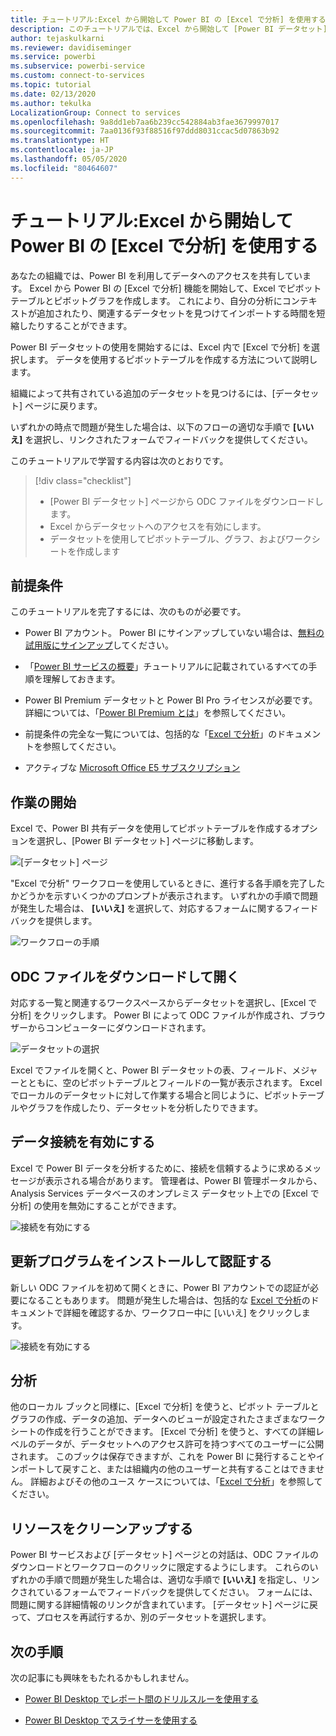 ```yaml
---
title: チュートリアル:Excel から開始して Power BI の [Excel で分析] を使用する
description: このチュートリアルでは、Excel から開始して [Power BI データセット] ページに接続し、Excel にデータセットをインポートします。
author: tejaskulkarni
ms.reviewer: davidiseminger
ms.service: powerbi
ms.subservice: powerbi-service
ms.custom: connect-to-services
ms.topic: tutorial
ms.date: 02/13/2020
ms.author: tekulka
LocalizationGroup: Connect to services
ms.openlocfilehash: 9a8dd1eb7aa6b239cc542884ab3fae3679997017
ms.sourcegitcommit: 7aa0136f93f88516f97ddd8031ccac5d07863b92
ms.translationtype: HT
ms.contentlocale: ja-JP
ms.lasthandoff: 05/05/2020
ms.locfileid: "80464607"
---
```

# <a name="tutorial-use-power-bi-analyze-in-excel-starting-in-excel"></a>チュートリアル:Excel から開始して Power BI の [Excel で分析] を使用する

あなたの組織では、Power BI を利用してデータへのアクセスを共有しています。 Excel から Power BI の [Excel で分析] 機能を開始して、Excel でピボットテーブルとピボットグラフを作成します。 これにより、自分の分析にコンテキストが追加されたり、関連するデータセットを見つけてインポートする時間を短縮したりすることができます。

Power BI データセットの使用を開始するには、Excel 内で [Excel で分析] を選択します。 データを使用するピボットテーブルを作成する方法について説明します。  

組織によって共有されている追加のデータセットを見つけるには、[データセット] ページに戻ります。

いずれかの時点で問題が発生した場合は、以下のフローの適切な手順で **[いいえ]** を選択し、リンクされたフォームでフィードバックを提供してください。  

このチュートリアルで学習する内容は次のとおりです。

> [!div class="checklist"]
> * [Power BI データセット] ページから ODC ファイルをダウンロードします。
> * Excel からデータセットへのアクセスを有効にします。
> * データセットを使用してピボットテーブル、グラフ、およびワークシートを作成します

## <a name="prerequisites"></a>前提条件

このチュートリアルを完了するには、次のものが必要です。

* Power BI アカウント。 Power BI にサインアップしていない場合は、[無料の試用版にサインアップ](https://app.powerbi.com/signupredirect?pbi_source=web)してください。

* 「[Power BI サービスの概要](https://docs.microsoft.com/power-bi/service-get-started)」チュートリアルに記載されているすべての手順を理解しておきます。

* Power BI Premium データセットと Power BI Pro ライセンスが必要です。詳細については、「[Power BI Premium とは](https://docs.microsoft.com/power-bi/service-premium-what-is)」を参照してください。

* 前提条件の完全な一覧については、包括的な「[Excel で分析](https://docs.microsoft.com/power-bi/service-analyze-in-excel#requirements)」のドキュメントを参照してください。

* アクティブな [Microsoft Office E5 サブスクリプション](https://www.microsoft.com/microsoft-365/business/office-365-enterprise-e5-business-software?activetab=pivot%3aoverviewtab)

## <a name="get-started"></a>作業の開始

Excel で、Power BI 共有データを使用してピボットテーブルを作成するオプションを選択し、[Power BI データセット] ページに移動します。

![[データセット] ページ](media/service-tutorial-analyze-in-excel/tutorial-analyze-in-excel-01.png)

"Excel で分析" ワークフローを使用しているときに、進行する各手順を完了したかどうかを示すいくつかのプロンプトが表示されます。 いずれかの手順で問題が発生した場合は、 **[いいえ]** を選択して、対応するフォームに関するフィードバックを提供します。

![ワークフローの手順](media/service-tutorial-analyze-in-excel/tutorial-analyze-in-excel-02.png)

## <a name="download-and-open-the-odc-file"></a>ODC ファイルをダウンロードして開く

対応する一覧と関連するワークスペースからデータセットを選択し、[Excel で分析] をクリックします。 Power BI によって ODC ファイルが作成され、ブラウザーからコンピューターにダウンロードされます。

![データセットの選択](media/service-tutorial-analyze-in-excel/tutorial-analyze-in-excel-03.png)

Excel でファイルを開くと、Power BI データセットの表、フィールド、メジャーとともに、空のピボットテーブルとフィールドの一覧が表示されます。 Excel でローカルのデータセットに対して作業する場合と同じように、ピボットテーブルやグラフを作成したり、データセットを分析したりできます。

## <a name="enable-data-connections"></a>データ接続を有効にする

Excel で Power BI データを分析するために、接続を信頼するように求めるメッセージが表示される場合があります。 管理者は、Power BI 管理ポータルから、Analysis Services データベースのオンプレミス データセット上での [Excel で分析] の使用を無効にすることができます。

![接続を有効にする](media/service-tutorial-analyze-in-excel/tutorial-analyze-in-excel-04.png)

## <a name="install-updates-and-authenticate"></a>更新プログラムをインストールして認証する

新しい ODC ファイルを初めて開くときに、Power BI アカウントでの認証が必要になることもあります。  問題が発生した場合は、包括的な [Excel で分析](https://docs.microsoft.com/power-bi/service-analyze-in-excel#sign-in-to-power-bi )のドキュメントで詳細を確認するか、ワークフロー中に [いいえ] をクリックします。

![接続を有効にする](media/service-tutorial-analyze-in-excel/tutorial-analyze-in-excel-05.png)

## <a name="analyze-away"></a>分析

他のローカル ブックと同様に、[Excel で分析] を使うと、ピボット テーブルとグラフの作成、データの追加、データへのビューが設定されたさまざまなワークシートの作成を行うことができます。 [Excel で分析] を使うと、すべての詳細レベルのデータが、データセットへのアクセス許可を持つすべてのユーザーに公開されます。 このブックは保存できますが、これを Power BI に発行することやインポートして戻すこと、または組織内の他のユーザーと共有することはできません。 詳細およびその他のユース ケースについては、「[Excel で分析](https://docs.microsoft.com/power-bi/service-analyze-in-excel#analyze-away)」を参照してください。

## <a name="clean-up-resources"></a>リソースをクリーンアップする

Power BI サービスおよび [データセット] ページとの対話は、ODC ファイルのダウンロードとワークフローのクリックに限定するようにします。 これらのいずれかの手順で問題が発生した場合は、適切な手順で **[いいえ]** を指定し、リンクされているフォームでフィードバックを提供してください。 フォームには、問題に関する詳細情報のリンクが含まれています。 [データセット] ページに戻って、プロセスを再試行するか、別のデータセットを選択します。

## <a name="next-steps"></a>次の手順

次の記事にも興味をもたれるかもしれません。

* [Power BI Desktop でレポート間のドリルスルーを使用する](https://docs.microsoft.com/power-bi/desktop-cross-report-drill-through)

* [Power BI Desktop でスライサーを使用する](https://docs.microsoft.com/power-bi/visuals/power-bi-visualization-slicers)
